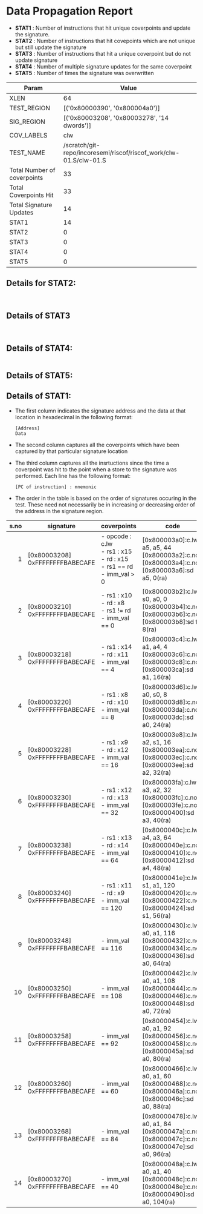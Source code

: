 
# Data Propagation Report

- **STAT1** : Number of instructions that hit unique coverpoints and update the signature.
- **STAT2** : Number of instructions that hit covepoints which are not unique but still update the signature
- **STAT3** : Number of instructions that hit a unique coverpoint but do not update signature
- **STAT4** : Number of multiple signature updates for the same coverpoint
- **STAT5** : Number of times the signature was overwritten

| Param                     | Value    |
|---------------------------|----------|
| XLEN                      | 64      |
| TEST_REGION               | [('0x80000390', '0x800004a0')]      |
| SIG_REGION                | [('0x80003208', '0x80003278', '14 dwords')]      |
| COV_LABELS                | clw      |
| TEST_NAME                 | /scratch/git-repo/incoresemi/riscof/riscof_work/clw-01.S/clw-01.S    |
| Total Number of coverpoints| 33     |
| Total Coverpoints Hit     | 33      |
| Total Signature Updates   | 14      |
| STAT1                     | 14      |
| STAT2                     | 0      |
| STAT3                     | 0     |
| STAT4                     | 0     |
| STAT5                     | 0     |

## Details for STAT2:

```


```

## Details of STAT3

```


```

## Details of STAT4:

```

```

## Details of STAT5:



## Details of STAT1:

- The first column indicates the signature address and the data at that location in hexadecimal in the following format: 
  ```
  [Address]
  Data
  ```

- The second column captures all the coverpoints which have been captured by that particular signature location

- The third column captures all the insrtuctions since the time a coverpoint was
  hit to the point when a store to the signature was performed. Each line has
  the following format:
  ```
  [PC of instruction] : mnemonic
  ```
- The order in the table is based on the order of signatures occuring in the
  test. These need not necessarily be in increasing or decreasing order of the
  address in the signature region.

|s.no|            signature             |                                     coverpoints                                     |                                                     code                                                      |
|---:|----------------------------------|-------------------------------------------------------------------------------------|---------------------------------------------------------------------------------------------------------------|
|   1|[0x80003208]<br>0xFFFFFFFFBABECAFE|- opcode : c.lw<br> - rs1 : x15<br> - rd : x15<br> - rs1 == rd<br> - imm_val > 0<br> |[0x800003a0]:c.lw a5, a5, 44<br> [0x800003a2]:c.nop<br> [0x800003a4]:c.nop<br> [0x800003a6]:sd a5, 0(ra)<br>   |
|   2|[0x80003210]<br>0xFFFFFFFFBABECAFE|- rs1 : x10<br> - rd : x8<br> - rs1 != rd<br> - imm_val == 0<br>                     |[0x800003b2]:c.lw s0, a0, 0<br> [0x800003b4]:c.nop<br> [0x800003b6]:c.nop<br> [0x800003b8]:sd fp, 8(ra)<br>    |
|   3|[0x80003218]<br>0xFFFFFFFFBABECAFE|- rs1 : x14<br> - rd : x11<br> - imm_val == 4<br>                                    |[0x800003c4]:c.lw a1, a4, 4<br> [0x800003c6]:c.nop<br> [0x800003c8]:c.nop<br> [0x800003ca]:sd a1, 16(ra)<br>   |
|   4|[0x80003220]<br>0xFFFFFFFFBABECAFE|- rs1 : x8<br> - rd : x10<br> - imm_val == 8<br>                                     |[0x800003d6]:c.lw a0, s0, 8<br> [0x800003d8]:c.nop<br> [0x800003da]:c.nop<br> [0x800003dc]:sd a0, 24(ra)<br>   |
|   5|[0x80003228]<br>0xFFFFFFFFBABECAFE|- rs1 : x9<br> - rd : x12<br> - imm_val == 16<br>                                    |[0x800003e8]:c.lw a2, s1, 16<br> [0x800003ea]:c.nop<br> [0x800003ec]:c.nop<br> [0x800003ee]:sd a2, 32(ra)<br>  |
|   6|[0x80003230]<br>0xFFFFFFFFBABECAFE|- rs1 : x12<br> - rd : x13<br> - imm_val == 32<br>                                   |[0x800003fa]:c.lw a3, a2, 32<br> [0x800003fc]:c.nop<br> [0x800003fe]:c.nop<br> [0x80000400]:sd a3, 40(ra)<br>  |
|   7|[0x80003238]<br>0xFFFFFFFFBABECAFE|- rs1 : x13<br> - rd : x14<br> - imm_val == 64<br>                                   |[0x8000040c]:c.lw a4, a3, 64<br> [0x8000040e]:c.nop<br> [0x80000410]:c.nop<br> [0x80000412]:sd a4, 48(ra)<br>  |
|   8|[0x80003240]<br>0xFFFFFFFFBABECAFE|- rs1 : x11<br> - rd : x9<br> - imm_val == 120<br>                                   |[0x8000041e]:c.lw s1, a1, 120<br> [0x80000420]:c.nop<br> [0x80000422]:c.nop<br> [0x80000424]:sd s1, 56(ra)<br> |
|   9|[0x80003248]<br>0xFFFFFFFFBABECAFE|- imm_val == 116<br>                                                                 |[0x80000430]:c.lw a0, a1, 116<br> [0x80000432]:c.nop<br> [0x80000434]:c.nop<br> [0x80000436]:sd a0, 64(ra)<br> |
|  10|[0x80003250]<br>0xFFFFFFFFBABECAFE|- imm_val == 108<br>                                                                 |[0x80000442]:c.lw a0, a1, 108<br> [0x80000444]:c.nop<br> [0x80000446]:c.nop<br> [0x80000448]:sd a0, 72(ra)<br> |
|  11|[0x80003258]<br>0xFFFFFFFFBABECAFE|- imm_val == 92<br>                                                                  |[0x80000454]:c.lw a0, a1, 92<br> [0x80000456]:c.nop<br> [0x80000458]:c.nop<br> [0x8000045a]:sd a0, 80(ra)<br>  |
|  12|[0x80003260]<br>0xFFFFFFFFBABECAFE|- imm_val == 60<br>                                                                  |[0x80000466]:c.lw a0, a1, 60<br> [0x80000468]:c.nop<br> [0x8000046a]:c.nop<br> [0x8000046c]:sd a0, 88(ra)<br>  |
|  13|[0x80003268]<br>0xFFFFFFFFBABECAFE|- imm_val == 84<br>                                                                  |[0x80000478]:c.lw a0, a1, 84<br> [0x8000047a]:c.nop<br> [0x8000047c]:c.nop<br> [0x8000047e]:sd a0, 96(ra)<br>  |
|  14|[0x80003270]<br>0xFFFFFFFFBABECAFE|- imm_val == 40<br>                                                                  |[0x8000048a]:c.lw a0, a1, 40<br> [0x8000048c]:c.nop<br> [0x8000048e]:c.nop<br> [0x80000490]:sd a0, 104(ra)<br> |
